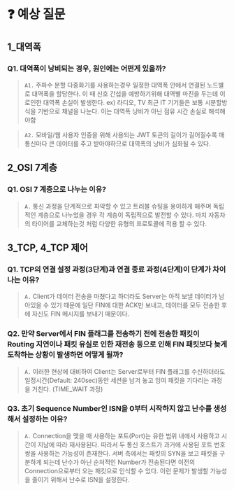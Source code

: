 # ❓ 예상 질문
## 1_대역폭
### Q1. 대역폭이 낭비되는 경우, 원인에는 어떤게 있을까?

> `A1.` 주파수 분할 다중화기를 사용하는경우 일정한 대역폭 안에서 연결된 노드별로 대역폭을 할당한다. 이 때 신호 간섭을 예방하기위해 대역별 마진을 두는데 이로인한 대역폭 손실이 발생한다. ex) 라디오, TV
최근 IT 기기들은 보통 시분할방식을 기반으로 채널을 나눈다. 이는 대역폭 낭비가 아닌 점유 시간 손실로 해석해야함

> `A2.` 모바일/웹 사용자 인증을 위해 사용되는 JWT 토큰의 길이가 길어질수록 매 통신마다 큰 데이터를 주고 받아야하므로 대역폭의 낭비가 심화될 수 있다.

## 2_OSI 7계층
### Q1. OSI 7 계층으로 나누는 이유?

> `A.` 통신 과정을 단계적으로 파악할 수 있고 트러블 슈팅을 용이하게 해주며 독립적인 계층으로 나누었을 경우 각 계층이 독립적으로 발전할 수 있다. 마치 자동차의 타이어를 교체하는것 처럼 다양한 유형의 프로토콜에 적용 할 수 있다.

## 3_TCP, 4_TCP 제어
### Q1. TCP의 연결 설정 과정(3단계)과 연결 종료 과정(4단계)이 단계가 차이나는 이유?
> `A.` Client가 데이터 전송을 마쳤다고 하더라도 Server는 아직 보낼 데이터가 남아있을 수 있기 때문에 일단 FIN에 대한 ACK만 보내고, 데이터를 모두 전송한 후에 자신도 FIN 메시지를 보내기 때문이다.

### Q2. 만약 Server에서 FIN 플래그를 전송하기 전에 전송한 패킷이 Routing 지연이나 패킷 유실로 인한 재전송 등으로 인해 FIN 패킷보다 늦게 도착하는 상황이 발생하면 어떻게 될까?
> `A.` 이러한 현상에 대비하여 Client는 Server로부터 FIN 플래그를 수신하더라도 일정시간(Default: 240sec)동안 세션을 남겨 놓고 잉여 패킷을 기다리는 과정을 거친다. (TIME_WAIT 과정)

### Q3. 초기 Sequence Number인 ISN을 0부터 시작하지 않고 난수를 생성해서 설정하는 이유?
> `A.` Connection을 맺을 때 사용하는 포트(Port)는 유한 범위 내에서 사용하고 시간이 지남에 따라 재사용된다. 따라서 두 통신 호스트가 과거에 사용된 포트 번호 쌍을 사용하는 가능성이 존재한다. 서버 측에서는 패킷의 SYN을 보고 패킷을 구분하게 되는데 난수가 아닌 순처적인 Number가 전송된다면 이전의 Connection으로부터 오는 패킷으로 인식할 수 있다. 이런 문제가 발생할 가능성을 줄이기 위해서 난수로 ISN을 설정한다.
